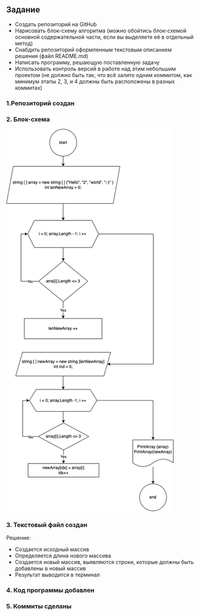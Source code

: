 ## Задание
- Создать репозиторий на GitHub
- Нарисовать блок-схему алгоритма (можно обойтись блок-схемой основной содержательной части, если вы выделяете её в отдельный метод)
- Снабдить репозиторий оформленным текстовым описанием решения (файл README.md)
- Написать программу, решающую поставленную задачу
- Использовать контроль версий в работе над этим небольшим проектом (не должно быть так, что всё залито одним коммитом, как минимум этапы 2, 3, и 4 должны быть расположены в разных коммитах)
### 1.Репозиторий создан
### 2. Блок-схема
![блок-схема решения задачи](algorithm-flowchart.drawio.png)
### 3. Текстовый файл создан
Решение:
- Создается исходный массив
- Определяется длина нового массива
- Создается новый массив, выявляются строки, которые должны быть добавлены в новый массив
- Результат выводится в терминал 
### 4. Код программы добавлен
### 5. Коммиты сделаны
